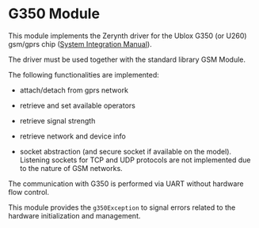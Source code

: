 # G350 Module

This module implements the Zerynth driver for the Ublox G350 (or U260) gsm/gprs chip ([System Integration Manual](https://www.u-blox.com/sites/default/files/SARA-G3-U2_SysIntegrManual_(UBX-13000995).pdf)).

The driver must be used together with the standard library GSM Module.

The following functionalities are implemented:


* attach/detach from gprs network


* retrieve and set available operators


* retrieve signal strength


* retrieve network and device info


* socket abstraction (and secure socket if available on the model). Listening sockets for TCP and UDP protocols are not implemented due to the nature of GSM networks.

The communication with G350 is performed via UART without hardware flow control.

This module provides the `g350Exception` to signal errors related to the hardware initialization and management.

<!-- function::auto_init()

Tries to initialize the G350 device with auto parameters if possible.
Raise :samp:`UnsupportedError` otherwise. -->
<!-- function::init(serial,dtr,rts,poweron,reset)

Initialize the G350 device given the following parameters:

* ```serial```, the serial port connected to the G350 (:samp;`SERIAL1`,:samp:`SERIAL2`, etc..)
* ```dtr```, the DTR pin of G350
* ```rts```, the RTS pin of G350
* ```poweron```, the power up pin of G350
* ```reset```, the reset pin of G350 -->
<!-- function::last_error()

Return the textual description of the last AT command error (refer to +CME ERRORS in the `AT command manual <www.u-blox.com/sites/default/files/u-blox-ATCommands_Manual_(UBX-13002752).pdf>`_ -->
